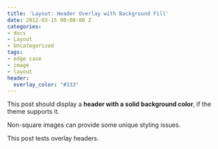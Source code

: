 ```yaml
---
title: 'Layout: Header Overlay with Background Fill'
date: 2012-03-15 00:00:00 Z
categories:
- docs
- Layout
- Uncategorized
tags:
- edge case
- image
- layout
header:
  overlay_color: "#333"
---
```


This post should display a **header with a solid background color**, if the theme supports it.

Non-square images can provide some unique styling issues.

This post tests overlay headers.